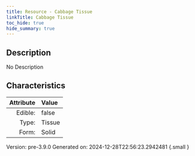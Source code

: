 ```yaml
---
title: Resource - Cabbage Tissue
linkTitle: Cabbage Tissue
toc_hide: true
hide_summary: true
---
```


## Description
No Description

## Characteristics

| Attribute      | Value |
|--------:|:------|
|Edible:|false|
|Type:|Tissue|
|Form:|Solid|
 



    

Version: pre-3.9.0 Generated on: 2024-12-28T22:56:23.2942481
{.small }
